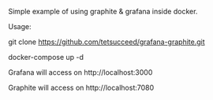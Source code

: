 Simple example of using graphite & grafana inside docker.

Usage:

git clone https://github.com/tetsucceed/grafana-graphite.git

docker-compose up -d

Grafana will access on http://localhost:3000

Graphite will access on http://localhost:7080
